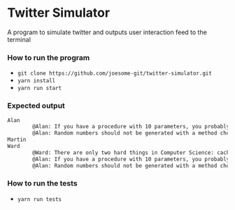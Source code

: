 # **Twitter Simulator**

A program to simulate twitter and outputs user interaction feed to the terminal

### How to run the program

* `git clone https://github.com/joesome-git/twitter-simulator.git`
* `yarn install`
* `yarn run start`

### Expected output

```bash
Alan
        @Alan: If you have a procedure with 10 parameters, you probably missed some.
        @Alan: Random numbers should not be generated with a method chosen at random.
Martin
Ward
        @Ward: There are only two hard things in Computer Science: cache invalidation, naming things and off-by-1 errors.
        @Alan: If you have a procedure with 10 parameters, you probably missed some.
        @Alan: Random numbers should not be generated with a method chosen at random.
```
### How to run the tests

* `yarn run tests`